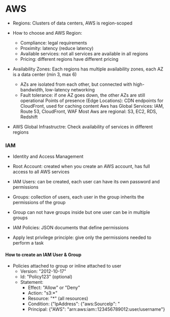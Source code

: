# AWS
- Regions: Clusters of data centers, AWS is region-scoped
- How to choose and AWS Region: 
  - Compliance: legal requirements
  - Proximity: latency (reduce latency)
  - Available services: not all services are available in all regions
  - Pricing: different regions have different pricing
- Availability Zones: Each regions has multiple availability zones, each AZ is a data center (min 3, max 6)
  - AZs are isolated from each other, but connected with high-bandwidth, low-latency networking
  - Fault tolerance: if one AZ goes down, the other AZs are still operational
Points of presence (Edge Locations): CDN endpoints for CloudFront, used for caching content
Aws has Global Services: IAM,  Route 53, CloudFront, WAF
Most Aws are regional: S3, EC2, RDS, Redshift

- AWS Global Infrastructre: Check availability of services in different regions

### IAM
- Identity and Access Management
- Root Account: created when you create an AWS account, has full access to all AWS services
- IAM Users: can be created, each user can have its own password and permissions
- Groups: collection of users, each user in the group inherits the permissions of the group
- Group can not have groups inside but one user can be in multiple groups

- IAM Policies: JSON documents that define permissions
- Apply lest privilege principle: give only the permissions needed to perform a task

#### How to create an IAM User & Group

- Policies attached to group or inline attached to user
  - Version: "2012-10-17"
  - Id: "Policy123" (optional)
  - Statement: 
    - Effect: "Allow" or "Deny"
    - Action: "s3:*"
    - Resource: "*" (all resources)
    - Condition: {"IpAddress": {"aws:SourceIp": "
    - Principal: {"AWS": "arn:aws:iam::123456789012:user/username"}